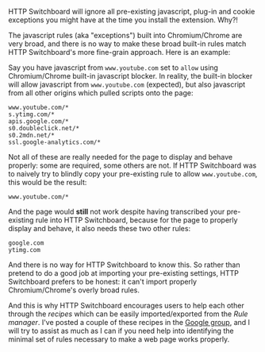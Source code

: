 HTTP Switchboard will ignore all pre-existing javascript, plug-in and cookie exceptions you might have at the time you install the extension. Why?!

The javascript rules (aka "exceptions") built into Chromium/Chrome are very broad, and there is no way to make these broad built-in rules match HTTP Switchboard's more fine-grain approach. Here is an example:

Say you have javascript from `www.youtube.com` set to `allow` using Chromium/Chrome built-in javascript blocker. In reality, the built-in blocker will allow javascript from `www.youtube.com` (expected), but also javascript from all other origins which pulled scripts onto the page:

```
www.youtube.com/*
s.ytimg.com/*
apis.google.com/*
s0.doubleclick.net/*
s0.2mdn.net/*
ssl.google-analytics.com/*
```

Not all of these are really needed for the page to display and behave properly: some are required, some others are not. If HTTP Switchboard was to naively try to blindly copy your pre-existing rule to allow `www.youtube.com`, this would be the result:

```
www.youtube.com/*
```

And the page would **still** not work despite having transcribed your pre-existing rule into HTTP Switchboard, because for the page to properly display and behave, it also needs these two other rules:

```
google.com
ytimg.com
```

And there is no way for HTTP Switchboard to know this. So rather than pretend to do a good job at importing your pre-existing settings, HTTP Switchboard prefers to be honest: it can't import properly Chromium/Chrome's overly broad rules.

And this is why HTTP Switchboard encourages users to help each other through the *recipes* which can be easily imported/exported from the *Rule manager*. I've posted a couple of these recipes in the [Google group](https://groups.google.com/forum/?hl=en#!forum/httpsb), and I will try to assist as much as I can if you need help into identifying the minimal set of rules necessary to make a web page works properly.